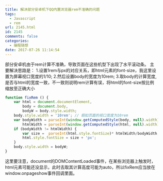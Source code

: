 ```yaml
---
title: 解决部分安卓机下QQ内置浏览器rem不准确的问题
tags:
  - Javascript
  - rem
url: 2145.html
id: 2145
comments: false
categories:
  - 编程随想
date: 2017-07-26 11:14:54
---
```


部分安卓机由于rem计算不准确，导致页面在这些机型下出现了水平滚动条。
主要解决思路是：
1.设置1rem与px的对应关系，即html元素的font-size，我这里设置为屏幕视口宽度的1/10;
2.然后设置body的宽度为10rem;
3.取body的计算宽度,是否与html的宽度一致，不一致则说明rem计算有误，将html的font-size按比例缩放至正确大小
```javascript
function fixRem () {
    var html = document.documentElement,
        body = document.body,
        bodyW = body.style.width;
    body.style.width = '10rem'; // 假如页面的视口宽度为10rem
    var bodyWidth = parseInt(window.getComputedStyle(body, null).width),
        htmlWidth = parseInt(window.getComputedStyle(html, null).width);
    if (bodyWidth != htmlWidth) {
        var size =  parseInt(html.style.fontSize)* htmlWidth/bodyWidth;
        html.style.fontSize = size + 'px';
    }
    body.style.width = bodyW;
}
```
这里要注意，document的DOMContentLoaded事件，在某些浏览器上触发时，html元素可能还没显示，此时去取其计算高度可能为auto，所以fixRem应当放在window.onpageshow事件回调里面。